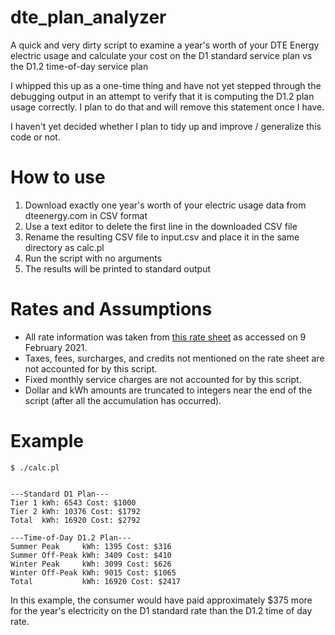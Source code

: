 # dte_plan_analyzer
A quick and very dirty script to examine a year's worth of your DTE Energy electric usage and calculate your cost on the D1 standard service plan vs the D1.2 time-of-day service plan

I whipped this up as a one-time thing and have not yet stepped through the debugging output in an attempt to verify that it is computing the D1.2 plan usage correctly. I plan to do that and will remove this statement once I have. 

I haven't yet decided whether I plan to tidy up and improve / generalize this code or not. 

# How to use 
1. Download exactly one year's worth of your electric usage data from dteenergy.com in CSV format
2. Use a text editor to delete the first line in the downloaded CSV file
3. Rename the resulting CSV file to input.csv and place it in the same directory as calc.pl
4. Run the script with no arguments
5. The results will be printed to standard output

# Rates and Assumptions
* All rate information was taken from [this rate sheet](https://newlook.dteenergy.com/wps/wcm/connect/23195474-a4d1-4d38-aa30-a4426fd3336b/WholeHouseRateOptions.pdf?MOD=AJPERES&CACHEID=23195474-a4d1-4d38-aa30-a4426fd3336b) as accessed on 9 February 2021. 
* Taxes, fees, surcharges, and credits not mentioned on the rate sheet are not accounted for by this script.
* Fixed monthly service charges are not accounted for by this script.
* Dollar and kWh amounts are truncated to integers near the end of the script (after all the accumulation has occurred).

# Example
    $ ./calc.pl
    
    
    ---Standard D1 Plan---
    Tier 1 kWh: 6543 Cost: $1000
    Tier 2 kWh: 10376 Cost: $1792
    Total  kWh: 16920 Cost: $2792
    
    ---Time-of-Day D1.2 Plan---
    Summer Peak     kWh: 1395 Cost: $316
    Summer Off-Peak kWh: 3409 Cost: $410
    Winter Peak     kWh: 3099 Cost: $626
    Winter Off-Peak kWh: 9015 Cost: $1065
    Total           kWh: 16920 Cost: $2417
    
In this example, the consumer would have paid approximately $375 more for the year's electricity on the D1 standard rate than the D1.2 time of day rate.
